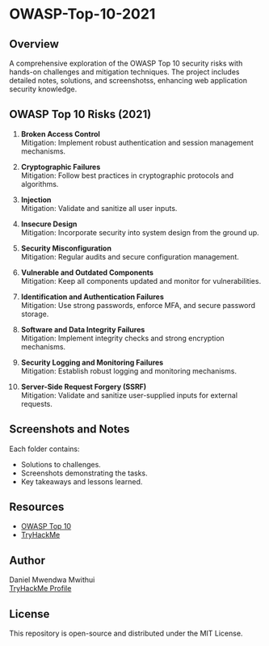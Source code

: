 # OWASP-Top-10-2021


## Overview
A comprehensive exploration of the OWASP Top 10 security risks with hands-on challenges and mitigation techniques. The project includes detailed notes, solutions, and screenshotss, enhancing web application security knowledge.

## OWASP Top 10 Risks (2021)
1. **Broken Access Control**  
   Mitigation: Implement robust authentication and session management mechanisms.
   
2. **Cryptographic Failures**  
   Mitigation: Follow best practices in cryptographic protocols and algorithms.
   
3. **Injection**  
   Mitigation: Validate and sanitize all user inputs.
   
4. **Insecure Design**  
   Mitigation: Incorporate security into system design from the ground up.
   
5. **Security Misconfiguration**  
   Mitigation: Regular audits and secure configuration management.
   
6. **Vulnerable and Outdated Components**  
   Mitigation: Keep all components updated and monitor for vulnerabilities.
   
7. **Identification and Authentication Failures**  
   Mitigation: Use strong passwords, enforce MFA, and secure password storage.
   
8. **Software and Data Integrity Failures**  
   Mitigation: Implement integrity checks and strong encryption mechanisms.
   
9. **Security Logging and Monitoring Failures**  
   Mitigation: Establish robust logging and monitoring mechanisms.
   
10. **Server-Side Request Forgery (SSRF)**  
    Mitigation: Validate and sanitize user-supplied inputs for external requests.

## Screenshots and Notes
Each folder contains:
- Solutions to challenges.
- Screenshots demonstrating the tasks.
- Key takeaways and lessons learned.

## Resources
- [OWASP Top 10](https://owasp.org/Top10/)
- [TryHackMe](https://tryhackme.com)

## Author
Daniel Mwendwa Mwithui  
[TryHackMe Profile](https://tryhackme.com/p/Daniel.Mwendwa?show_achievement_badge=owasp-10)

## License
This repository is open-source and distributed under the MIT License.


